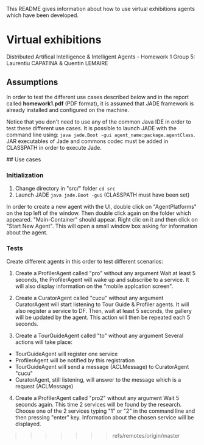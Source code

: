 This README gives information about how to use virtual exhibitions agents which 
have been developed.

# Virtual exhibitions

Distributed Artifical Intelligence & Intelligent Agents - Homework 1
Group 5: Laurentiu CAPATINA & Quentin LEMAIRE

## Assumptions

In order to test the different use cases described below and in the report 
called **homework1.pdf** (PDF format), it is assumed that JADE framework is 
already installed and configured on the machine.

Notice that you don't need to use any of the common Java IDE in order to test 
these different use cases. It is possible to launch JADE with the command line 
using: `java jade.Boot -gui agent_name:package.agentClass`. JAR executables of 
Jade and commons codec must be added in CLASSPATH in order to execute Jade.

## Use cases

### Initialization

1. Change directory in "src/" folder `cd src`
2. Launch JADE `java jade.Boot -gui` (CLASSPATH must have been set)

In order to create a new agent with the UI, double click on "AgentPlatforms" on 
the top left of the window. Then double click again on the folder which 
appeared. "Main-Container" should appear. Right clic on it and then click on 
"Start New Agent". This will open a small window box asking for information 
about the agent.

### Tests

Create different agents in this order to test different scenarios:

1. Create a ProfilerAgent called "pro" without any argument
Wait at least 5 seconds, the ProfilerAgent will wake up and subscribe to a 
service. It will also display information on the "mobile applcation screen".

2. Create a CuratorAgent called "cucu" without any argument
CuratorAgent will start listening to Tour Guide & Profiler agents. It will also 
register a service to DF. Then, wait at least 5 seconds, the gallery will be 
updated by the agent. This action will then be repeated each 5 seconds.

3. Create a TourGuideAgent called "to" without any argument
Several actions will take place:

- TourGuideAgent will register one service
- ProfilerAgent will be notified by this registration
- TourGuideAgent will send a message (ACLMessage) to CuratorAgent "cucu"
- CuratorAgent, still listening, will answer to the message which is a request 
(ACLMessage)

4. Create a ProfilerAgent called "pro2" without any argument
Wait 5 seconds again. This time 2 services will be found by the research. 
Choose one of the 2 services typing "1" or "2" in the command line and then 
pressing "enter" key. Information about the chosen service will be displayed.

>>>>>>> refs/remotes/origin/master
